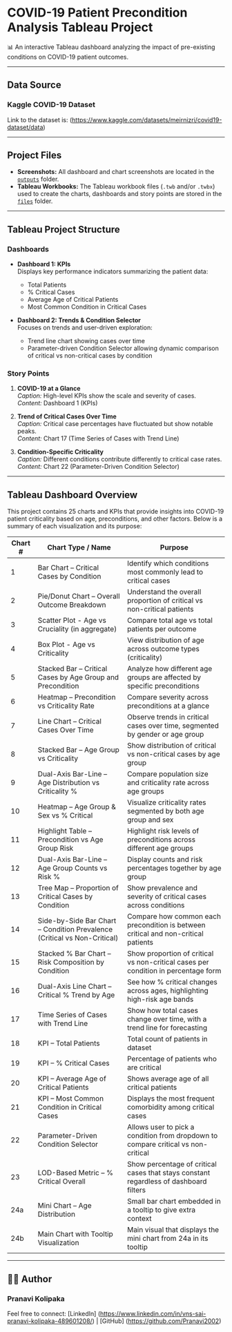 # COVID-19 Patient Precondition Analysis Tableau Project

📊 An interactive Tableau dashboard analyzing the impact of pre-existing conditions on COVID-19 patient outcomes.

---

## Data Source
### Kaggle COVID-19 Dataset
Link to the dataset is:
(https://www.kaggle.com/datasets/meirnizri/covid19-dataset/data)

---

## Project Files

- **Screenshots:** All dashboard and chart screenshots are located in the [`outputs`](./outputs) folder.  
- **Tableau Workbooks:** The Tableau workbook files (`.twb` and/or `.twbx`) used to create the charts, dashboards and story points are stored in the [`files`](./files) folder.

---

## Tableau Project Structure

### Dashboards

- **Dashboard 1: KPIs**  
  Displays key performance indicators summarizing the patient data:  
  - Total Patients  
  - % Critical Cases  
  - Average Age of Critical Patients  
  - Most Common Condition in Critical Cases

- **Dashboard 2: Trends & Condition Selector**  
  Focuses on trends and user-driven exploration:  
  - Trend line chart showing cases over time  
  - Parameter-driven Condition Selector allowing dynamic comparison of critical vs non-critical cases by condition

### Story Points

1. **COVID-19 at a Glance**  
   *Caption:* High-level KPIs show the scale and severity of cases.  
   *Content:* Dashboard 1 (KPIs)

2. **Trend of Critical Cases Over Time**  
   *Caption:* Critical case percentages have fluctuated but show notable peaks.  
   *Content:* Chart 17 (Time Series of Cases with Trend Line)

3. **Condition-Specific Criticality**  
   *Caption:* Different conditions contribute differently to critical case rates.  
   *Content:* Chart 22 (Parameter-Driven Condition Selector)

---

## Tableau Dashboard Overview

This project contains 25 charts and KPIs that provide insights into COVID-19 patient criticality based on age, preconditions, and other factors. Below is a summary of each visualization and its purpose:

| Chart # | Chart Type / Name                         | Purpose                                                          |
|---------|-------------------------------------------|------------------------------------------------------------------|
| 1       | Bar Chart – Critical Cases by Condition        | Identify which conditions most commonly lead to critical cases  |
| 2       | Pie/Donut Chart – Overall Outcome Breakdown    | Understand the overall proportion of critical vs non-critical patients |
| 3       | Scatter Plot - Age vs Cruciality (in aggregate)| Compare total age vs total patients per outcome                  |
| 4       | Box Plot - Age vs Criticality                   | View distribution of age across outcome types (criticality)     |
| 5       | Stacked Bar – Critical Cases by Age Group and Precondition | Analyze how different age groups are affected by specific preconditions |
| 6       | Heatmap – Precondition vs Criticality Rate     | Compare severity across preconditions at a glance                |
| 7       | Line Chart – Critical Cases Over Time           | Observe trends in critical cases over time, segmented by gender or age group |
| 8       | Stacked Bar – Age Group vs Criticality          | Show distribution of critical vs non-critical cases by age group |
| 9       | Dual-Axis Bar-Line – Age Distribution vs Criticality % | Compare population size and criticality rate across age groups   |
| 10      | Heatmap – Age Group & Sex vs % Critical          | Visualize criticality rates segmented by both age group and sex  |
| 11      | Highlight Table – Precondition vs Age Group Risk | Highlight risk levels of preconditions across different age groups |
| 12      | Dual-Axis Bar-Line – Age Group Counts vs Risk % | Display counts and risk percentages together by age group        |
| 13      | Tree Map – Proportion of Critical Cases by Condition | Show prevalence and severity of critical cases across conditions |
| 14      | Side-by-Side Bar Chart – Condition Prevalence (Critical vs Non-Critical) | Compare how common each precondition is between critical and non-critical patients |
| 15      | Stacked % Bar Chart – Risk Composition by Condition | Show proportion of critical vs non-critical cases per condition in percentage form |
| 16      | Dual-Axis Line Chart – Critical % Trend by Age  | See how % critical changes across ages, highlighting high-risk age bands |
| 17      | Time Series of Cases with Trend Line            | Show how total cases change over time, with a trend line for forecasting |
| 18      | KPI – Total Patients                             | Total count of patients in dataset                                |
| 19      | KPI – % Critical Cases                           | Percentage of patients who are critical                           |
| 20      | KPI – Average Age of Critical Patients           | Shows average age of all critical patients                        |
| 21      | KPI – Most Common Condition in Critical Cases   | Displays the most frequent comorbidity among critical cases      |
| 22      | Parameter-Driven Condition Selector              | Allows user to pick a condition from dropdown to compare critical vs non-critical |
| 23      | LOD-Based Metric – % Critical Overall            | Show percentage of critical cases that stays constant regardless of dashboard filters |
| 24a     | Mini Chart – Age Distribution                    | Small bar chart embedded in a tooltip to give extra context      |
| 24b     | Main Chart with Tooltip Visualization            | Main visual that displays the mini chart from 24a in its tooltip |

---

## 👩‍💻 Author
### Pranavi Kolipaka
Feel free to connect: [LinkedIn] (https://www.linkedin.com/in/vns-sai-pranavi-kolipaka-489601208/) | [GitHub] (https://github.com/Pranavi2002)
